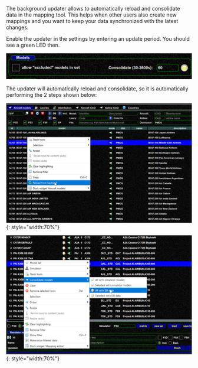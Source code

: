 <!--
    SPDX-FileCopyrightText: Copyright (C) swift Project Community / Contributors
    SPDX-License-Identifier: GFDL-1.3-only
-->

The background updater allows to automatically reload and consolidate data in the mapping tool.
This helps when other users also create new mappings and you want to keep your data synchronized with the latest changes.

Enable the updater in the settings by entering an update period.
You should see a green LED then.

![](./../../img/Background_updater.jpg)

The updater will automatically reload and consolidate, so it is automatically performing the 2 steps shown below:

![](./../../img/Reload.jpg){: style="width:70%"}

![](./../../img/Consolidate.jpg){: style="width:70%"}
